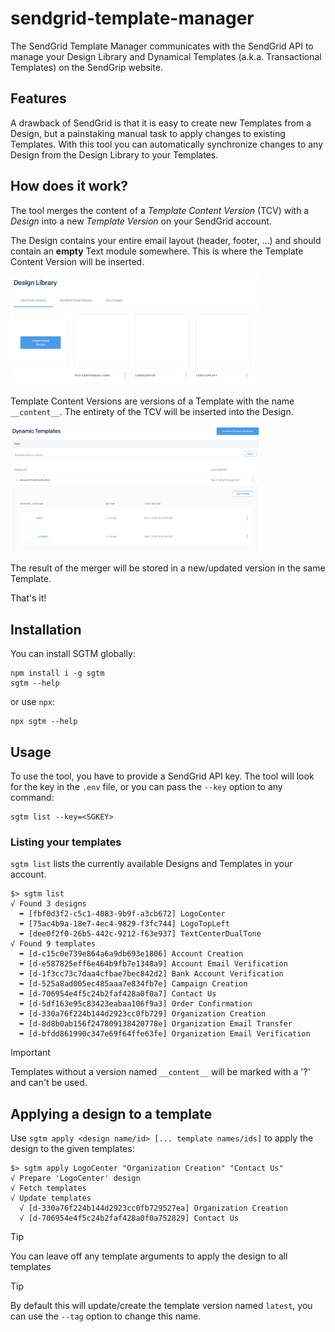 # sendgrid-template-manager

The SendGrid Template Manager communicates with the SendGrid API to manage your Design
Library and Dynamical Templates (a.k.a. Transactional Templates) on the SendGrip website.

## Features

A drawback of SendGrid is that it is easy to create new Templates from a Design,
but a painstaking manual task to apply changes to existing Templates. With this tool you
can automatically synchronize changes to any Design from the Design Library to your
Templates.

## How does it work?

The tool merges the content of a *Template Content Version* (TCV) with a *Design* into a
new *Template Version* on your SendGrid account.

The Design contains your entire email layout (header, footer, ...) and should contain
an **empty** Text module somewhere. This is where the Template Content Version will be
inserted.

<img src="./docs/DesignLibrary.png" width="400" alt="An example of the Design Library, containing the Designs" />

Template Content Versions are versions of a Template with the name `__content__`. The
entirety of the TCV will be inserted into the Design.

<img src="./docs/TCV.png" width="400" alt="An example of a Template with the __content__ Template Content Version" />


The result of the merger will be stored in a new/updated version in the same Template.

That's it!



## Installation

You can install SGTM globally:

```
npm install i -g sgtm
sgtm --help
```

or use `npx`:

```
npx sgtm --help
```

## Usage

To use the tool, you have to provide a SendGrid API key. The tool will look for the key
in the `.env` file, or you can pass the `--key` option to any command:

```
sgtm list --key=<SGKEY>
```

### Listing your templates

`sgtm list` lists the currently available Designs and Templates in your account.

```
$> sgtm list                      
√ Found 3 designs
  ➥ [fbf0d3f2-c5c1-4083-9b9f-a3cb672] LogoCenter
  ➥ [75ac4b9a-18e7-4ec4-9829-f3fc744] LogoTopLeft
  ➥ [dee0f2f0-26b5-442c-9212-f63e937] TextCenterDualTone
√ Found 9 templates
  ➥ [d-c15c0e739e864a6a9db693e1806] Account Creation
  ➥ [d-e587825eff6e464b9fb7e1348a9] Account Email Verification
  ➥ [d-1f3cc73c7daa4cfbae7bec842d2] Bank Account Verification
  ➥ [d-525a8ad005ec485aaa7e834fb7e] Campaign Creation
  ➥ [d-706954e4f5c24b2faf428a0f0a7] Contact Us
  ➥ [d-5df163e95c83423eabaa106f9a3] Order Confirmation
  ➥ [d-330a76f224b144d2923cc0fb729] Organization Creation
  ➥ [d-8d8b0ab156f247809138420778e] Organization Email Transfer
  ➥ [d-bfdd861990c347e69f64ffe63fe] Organization Email Verification
```

> [!IMPORTANT]
> Templates without a version named `__content__` will be marked with a '?' and can't be used.

## Applying a design to a template

Use `sgtm apply <design name/id> [... template names/ids]` to apply the design to the given
templates:

```
$> sgtm apply LogoCenter "Organization Creation" "Contact Us"            
√ Prepare 'LogoCenter' design
√ Fetch templates
√ Update templates
  √ [d-330a76f224b144d2923cc0fb729527ea] Organization Creation
  √ [d-706954e4f5c24b2faf428a0f0a752829] Contact Us
```

> [!TIP]
> You can leave off any template arguments to apply the design to all templates

> [!TIP]
> By default this will update/create the template version named `latest`, you can use the
> `--tag` option to change this name.
